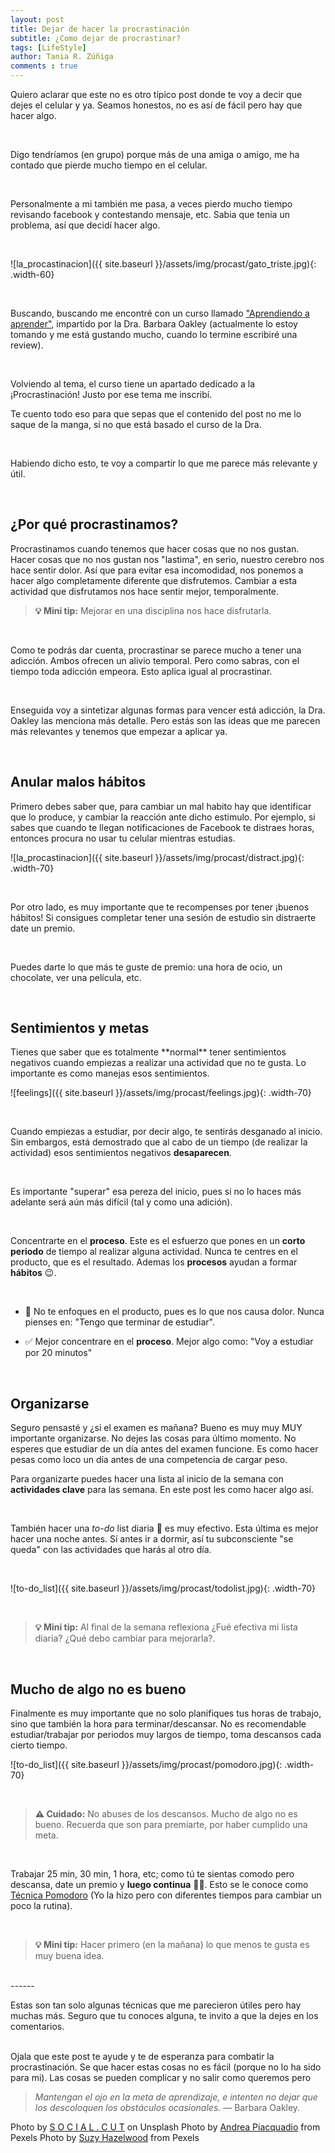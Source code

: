 ```yaml
---
layout: post
title: Dejar de hacer la procrastinación
subtitle: ¿Como dejar de procrastinar?
tags: [LifeStyle]
author: Tania R. Zúñiga
comments : true
---
```


Quiero aclarar que este no es otro típico post donde te voy a decir que dejes el celular y ya. Seamos honestos, no es así de fácil pero hay que hacer algo. 

<br>

Digo tendríamos (en grupo) porque más de una amiga o amigo, me ha contado que pierde mucho tiempo en el celular. 

<br>

Personalmente a mi también me pasa, a veces pierdo mucho tiempo revisando facebook y contestando mensaje, etc. Sabia que tenia un problema, así que decidí hacer algo.

<br>

![la_procastinacion]({{ site.baseurl }}/assets/img/procast/gato_triste.jpg){: .width-60}

<br>

Buscando, buscando me encontré con un curso llamado ["Aprendiendo a aprender"](https://www.coursera.org/learn/aprendiendo-a-aprender/), impartido por la Dra. Barbara Oakley (actualmente lo estoy tomando y me está gustando mucho, cuando lo termine escribiré una review). 

<br>

Volviendo al tema, el curso tiene un apartado dedicado a la ¡Procrastinación! Justo por ese tema me inscribí.

Te cuento todo eso para que sepas que el contenido del post no me lo saque de la manga, si no que está basado el curso de la Dra. 

<br>

Habiendo dicho esto, te voy a compartir lo que me parece más relevante y útil.

<br>

<h2>¿Por qué procrastinamos?</h2>
Procrastinamos cuando tenemos que hacer cosas que no nos gustan. Hacer cosas que no nos gustan nos "lastima", en serio, nuestro cerebro nos hace sentir dolor. Así que para evitar esa incomodidad, nos ponemos a hacer algo completamente diferente que disfrutemos. Cambiar a esta actividad que disfrutamos nos hace sentir mejor, temporalmente.

<br>

>**💡 Mini tip:**
> Mejorar en una disciplina nos hace disfrutarla.

<br>

Como te podrás dar cuenta, procrastinar se parece mucho a tener una adicción. Ambos ofrecen un alivio temporal. Pero como sabras, con el tiempo toda adicción empeora. Esto aplica igual al procrastinar.

<br>

Enseguida voy a sintetizar algunas formas para vencer está adicción, la Dra. Oakley las menciona más detalle. Pero estás son las ideas que me parecen más relevantes y tenemos que empezar a aplicar ya.


<br>

<h2>Anular malos hábitos</h2>
Primero debes saber que, para cambiar un mal habito hay que identificar que lo produce, y cambiar la reacción ante dicho estimulo. Por ejemplo, si sabes que cuando te llegan notificaciones de Facebook te distraes horas, entonces procura no usar tu celular mientras estudias.

<br>

![la_procastinacion]({{ site.baseurl }}/assets/img/procast/distract.jpg){: .width-70}

<br>

Por otro lado, es muy importante que te recompenses por tener ¡buenos hábitos! Si consigues completar tener una sesión de estudio sin distraerte date un premio.

<br>

Puedes darte lo que más te guste de premio: una hora de ocio, un chocolate, ver una película, etc.

<br>

<h2>Sentimientos y metas</h2>
Tienes que saber que es totalmente **normal** tener sentimientos negativos cuando empiezas a realizar una actividad que no te gusta. Lo importante es como manejas esos sentimientos. 

<br>

![feelings]({{ site.baseurl }}/assets/img/procast/feelings.jpg){: .width-70}

<br>

Cuando empiezas a estudiar, por decir algo, te sentirás desganado al inicio. Sin embargos, está demostrado que al cabo de un tiempo (de realizar la actividad) esos sentimientos negativos **desaparecen**.

<br>

Es importante "superar" esa pereza del inicio, pues si no lo haces más adelante será aún más difícil (tal y como una adición).

<br>

Concentrarte en el **proceso**. Este es el esfuerzo que pones en un **corto periodo** de tiempo al realizar alguna actividad. Nunca te centres en el producto, que es el resultado. Ademas los **procesos** ayudan a formar **hábitos** 😉.

<br>

- 🚫 No te enfoques en el producto, pues es lo que nos causa dolor. Nunca pienses en: "Tengo que terminar de estudiar".

- ✅ Mejor concentrare en el **proceso**. Mejor algo como: "Voy a estudiar por 20 minutos"

<br>
<h2>Organizarse</h2>
Seguro pensasté y ¿si el examen es mañana? Bueno es muy muy MUY importante organizarse. No dejes las cosas para último momento.
No esperes que estudiar de un día antes del examen funcione. Es como hacer pesas como loco un día antes de una competencia de cargar peso.

<br>

Para organizarte puedes hacer una lista al inicio de la semana con **actividades clave** para las semana. En este post les como hacer algo así.

<br>

También hacer una *to-do* list diaria 📝 es muy efectivo. Esta última es mejor hacer una noche antes. Sí antes ir a dormir, así tu subconsciente "se queda" con las actividades que harás al otro día.

<br>

![to-do_list]({{ site.baseurl }}/assets/img/procast/todolist.jpg){: .width-70}

<br>

>**💡 Mini tip:**
> Al final de la semana reflexiona ¿Fué efectiva mi lista diaria? ¿Qué debo cambiar para mejorarla?.


<br>

<h2>Mucho de algo no es bueno</h2>
Finalmente es muy importante que no solo planifiques tus horas de trabajo, sino que también la hora para terminar/descansar. No es recomendable estudiar/trabajar por periodos muy largos de tiempo, toma descansos cada cierto tiempo.

<br>

![to-do_list]({{ site.baseurl }}/assets/img/procast/pomodoro.jpg){: .width-70}

<br>

>**⚠️ Cuidado:**
> No abuses de los descansos. Mucho de algo no es bueno. Recuerda que son para premiarte, por haber cumplido una meta.


<br>

Trabajar 25 min, 30 min, 1 hora, etc; como tú te sientas comodo pero descansa, date un premio y **luego continua** 👍🏼. Esto se le conoce como [Técnica Pomodoro](https://es.wikipedia.org/wiki/T%C3%A9cnica_Pomodoro) (Yo la hizo pero con diferentes tiempos para cambiar un poco la rutina).

<br>

>**💡 Mini tip:**
> Hacer primero (en la mañana) lo que menos te gusta es muy buena idea.

<br>
------

Estas son tan solo algunas técnicas que me parecieron útiles pero hay muchas más. Seguro que tu conoces alguna, te invito a que la dejes en los comentarios. 

<br>
Ojala que este post te ayude y te de esperanza para combatir la procrastinación.
Se que hacer estas cosas no es fácil (porque no lo ha sido para mi). Las cosas se pueden complicar y no salir como queremos pero

>*Mantengan el ojo en la meta de aprendizaje, e intenten no dejar que los descoloquen los obstáculos ocasionales.*
> — Barbara Oakley.


Photo by [S O C I A L . C U T](https://unsplash.com/photos/hCjo_bIkVig) on Unsplash
Photo by [Andrea Piacquadio](https://www.pexels.com/photo/young-troubled-woman-using-laptop-at-home-3755755/) from Pexels
Photo by [Suzy Hazelwood](https://www.pexels.com/photo/notebook-1226398/) from Pexels